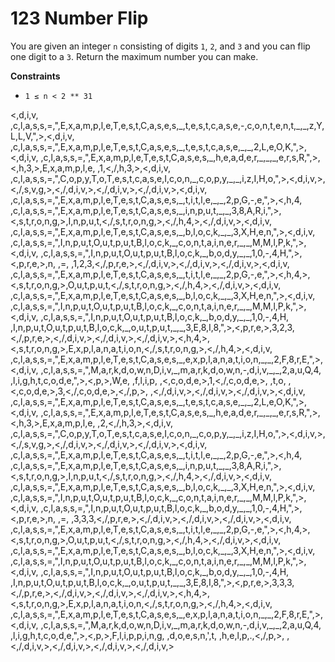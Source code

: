 # 123 Number Flip
<div class="MarkdownDiv_markdown-div__2auQ4 lightcode"><p>You are given an integer <code>n</code> consisting of digits <code>1</code>, <code>2</code>, and <code>3</code> and you can flip one digit to a <code>3</code>. Return the maximum number you can make.</p>
<p><strong>Constraints</strong></p>
<ul>
<li><code>1 ≤ n &lt; 2 ** 31</code></li>
</ul>
</div><,d,i,v, ,c,l,a,s,s,=,",E,x,a,m,p,l,e,T,e,s,t,C,a,s,e,s,_,t,e,s,t,c,a,s,e,-,c,o,n,t,e,n,t,_,_,z,Y,L,L,V,",>,<,d,i,v, ,c,l,a,s,s,=,",E,x,a,m,p,l,e,T,e,s,t,C,a,s,e,s,_,t,e,s,t,c,a,s,e,_,_,2,L,e,O,K,",>,<,d,i,v, ,c,l,a,s,s,=,",E,x,a,m,p,l,e,T,e,s,t,C,a,s,e,s,_,h,e,a,d,e,r,_,_,_,e,r,s,R,",>,<,h,3,>,E,x,a,m,p,l,e, ,1,<,/,h,3,>,<,d,i,v, ,c,l,a,s,s,=,",C,o,p,y,T,o,T,e,s,t,c,a,s,e,I,c,o,n,_,c,o,p,y,_,_,i,z,I,H,o,",>,<,d,i,v,>,<,/,s,v,g,>,<,/,d,i,v,>,<,/,d,i,v,>,<,/,d,i,v,>,<,d,i,v, ,c,l,a,s,s,=,",E,x,a,m,p,l,e,T,e,s,t,C,a,s,e,s,_,t,i,t,l,e,_,_,2,p,G,-,e,",>,<,h,4, ,c,l,a,s,s,=,",E,x,a,m,p,l,e,T,e,s,t,C,a,s,e,s,_,i,n,p,u,t,_,_,3,8,A,R,i,",>,<,s,t,r,o,n,g,>,I,n,p,u,t,<,/,s,t,r,o,n,g,>,<,/,h,4,>,<,/,d,i,v,>,<,d,i,v, ,c,l,a,s,s,=,",E,x,a,m,p,l,e,T,e,s,t,C,a,s,e,s,_,b,l,o,c,k,_,_,3,X,H,e,n,",>,<,d,i,v, ,c,l,a,s,s,=,",I,n,p,u,t,O,u,t,p,u,t,B,l,o,c,k,_,c,o,n,t,a,i,n,e,r,_,_,M,M,l,P,k,",>,<,d,i,v, ,c,l,a,s,s,=,",I,n,p,u,t,O,u,t,p,u,t,B,l,o,c,k,_,b,o,d,y,_,_,1,0,-,4,H,",>,<,p,r,e,>,n, ,=, ,1,2,3,<,/,p,r,e,>,<,/,d,i,v,>,<,/,d,i,v,>,<,/,d,i,v,>,<,d,i,v, ,c,l,a,s,s,=,",E,x,a,m,p,l,e,T,e,s,t,C,a,s,e,s,_,t,i,t,l,e,_,_,2,p,G,-,e,",>,<,h,4,>,<,s,t,r,o,n,g,>,O,u,t,p,u,t,<,/,s,t,r,o,n,g,>,<,/,h,4,>,<,/,d,i,v,>,<,d,i,v, ,c,l,a,s,s,=,",E,x,a,m,p,l,e,T,e,s,t,C,a,s,e,s,_,b,l,o,c,k,_,_,3,X,H,e,n,",>,<,d,i,v, ,c,l,a,s,s,=,",I,n,p,u,t,O,u,t,p,u,t,B,l,o,c,k,_,c,o,n,t,a,i,n,e,r,_,_,M,M,l,P,k,",>,<,d,i,v, ,c,l,a,s,s,=,",I,n,p,u,t,O,u,t,p,u,t,B,l,o,c,k,_,b,o,d,y,_,_,1,0,-,4,H, ,I,n,p,u,t,O,u,t,p,u,t,B,l,o,c,k,_,o,u,t,p,u,t,_,_,3,E,8,I,8,",>,<,p,r,e,>,3,2,3,<,/,p,r,e,>,<,/,d,i,v,>,<,/,d,i,v,>,<,/,d,i,v,>,<,h,4,>,<,s,t,r,o,n,g,>,E,x,p,l,a,n,a,t,i,o,n,<,/,s,t,r,o,n,g,>,<,/,h,4,>,<,d,i,v, ,c,l,a,s,s,=,",E,x,a,m,p,l,e,T,e,s,t,C,a,s,e,s,_,e,x,p,l,a,n,a,t,i,o,n,_,_,2,F,8,r,E,",>,<,d,i,v, ,c,l,a,s,s,=,",M,a,r,k,d,o,w,n,D,i,v,_,m,a,r,k,d,o,w,n,-,d,i,v,_,_,2,a,u,Q,4, ,l,i,g,h,t,c,o,d,e,",>,<,p,>,W,e, ,f,l,i,p, ,<,c,o,d,e,>,1,<,/,c,o,d,e,>, ,t,o, ,<,c,o,d,e,>,3,<,/,c,o,d,e,>,<,/,p,>,
,<,/,d,i,v,>,<,/,d,i,v,>,<,/,d,i,v,>,<,d,i,v, ,c,l,a,s,s,=,",E,x,a,m,p,l,e,T,e,s,t,C,a,s,e,s,_,t,e,s,t,c,a,s,e,_,_,2,L,e,O,K,",>,<,d,i,v, ,c,l,a,s,s,=,",E,x,a,m,p,l,e,T,e,s,t,C,a,s,e,s,_,h,e,a,d,e,r,_,_,_,e,r,s,R,",>,<,h,3,>,E,x,a,m,p,l,e, ,2,<,/,h,3,>,<,d,i,v, ,c,l,a,s,s,=,",C,o,p,y,T,o,T,e,s,t,c,a,s,e,I,c,o,n,_,c,o,p,y,_,_,i,z,I,H,o,",>,<,d,i,v,>,<,/,s,v,g,>,<,/,d,i,v,>,<,/,d,i,v,>,<,/,d,i,v,>,<,d,i,v, ,c,l,a,s,s,=,",E,x,a,m,p,l,e,T,e,s,t,C,a,s,e,s,_,t,i,t,l,e,_,_,2,p,G,-,e,",>,<,h,4, ,c,l,a,s,s,=,",E,x,a,m,p,l,e,T,e,s,t,C,a,s,e,s,_,i,n,p,u,t,_,_,3,8,A,R,i,",>,<,s,t,r,o,n,g,>,I,n,p,u,t,<,/,s,t,r,o,n,g,>,<,/,h,4,>,<,/,d,i,v,>,<,d,i,v, ,c,l,a,s,s,=,",E,x,a,m,p,l,e,T,e,s,t,C,a,s,e,s,_,b,l,o,c,k,_,_,3,X,H,e,n,",>,<,d,i,v, ,c,l,a,s,s,=,",I,n,p,u,t,O,u,t,p,u,t,B,l,o,c,k,_,c,o,n,t,a,i,n,e,r,_,_,M,M,l,P,k,",>,<,d,i,v, ,c,l,a,s,s,=,",I,n,p,u,t,O,u,t,p,u,t,B,l,o,c,k,_,b,o,d,y,_,_,1,0,-,4,H,",>,<,p,r,e,>,n, ,=, ,3,3,3,<,/,p,r,e,>,<,/,d,i,v,>,<,/,d,i,v,>,<,/,d,i,v,>,<,d,i,v, ,c,l,a,s,s,=,",E,x,a,m,p,l,e,T,e,s,t,C,a,s,e,s,_,t,i,t,l,e,_,_,2,p,G,-,e,",>,<,h,4,>,<,s,t,r,o,n,g,>,O,u,t,p,u,t,<,/,s,t,r,o,n,g,>,<,/,h,4,>,<,/,d,i,v,>,<,d,i,v, ,c,l,a,s,s,=,",E,x,a,m,p,l,e,T,e,s,t,C,a,s,e,s,_,b,l,o,c,k,_,_,3,X,H,e,n,",>,<,d,i,v, ,c,l,a,s,s,=,",I,n,p,u,t,O,u,t,p,u,t,B,l,o,c,k,_,c,o,n,t,a,i,n,e,r,_,_,M,M,l,P,k,",>,<,d,i,v, ,c,l,a,s,s,=,",I,n,p,u,t,O,u,t,p,u,t,B,l,o,c,k,_,b,o,d,y,_,_,1,0,-,4,H, ,I,n,p,u,t,O,u,t,p,u,t,B,l,o,c,k,_,o,u,t,p,u,t,_,_,3,E,8,I,8,",>,<,p,r,e,>,3,3,3,<,/,p,r,e,>,<,/,d,i,v,>,<,/,d,i,v,>,<,/,d,i,v,>,<,h,4,>,<,s,t,r,o,n,g,>,E,x,p,l,a,n,a,t,i,o,n,<,/,s,t,r,o,n,g,>,<,/,h,4,>,<,d,i,v, ,c,l,a,s,s,=,",E,x,a,m,p,l,e,T,e,s,t,C,a,s,e,s,_,e,x,p,l,a,n,a,t,i,o,n,_,_,2,F,8,r,E,",>,<,d,i,v, ,c,l,a,s,s,=,",M,a,r,k,d,o,w,n,D,i,v,_,m,a,r,k,d,o,w,n,-,d,i,v,_,_,2,a,u,Q,4, ,l,i,g,h,t,c,o,d,e,",>,<,p,>,F,l,i,p,p,i,n,g, ,d,o,e,s,n,',t, ,h,e,l,p,.,<,/,p,>,
,<,/,d,i,v,>,<,/,d,i,v,>,<,/,d,i,v,>,<,/,d,i,v,>